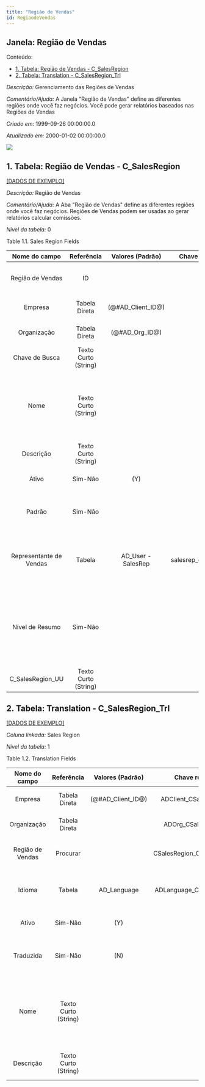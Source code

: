 ```yaml
---
title: "Região de Vendas"
id: RegiaodeVendas
---
```

<div id="d194446e1" class="section chapter">

<div class="titlepage">

<div>

<div>

## Janela: Região de Vendas

</div>

</div>

</div>

<div class="toc">

<div class="toc-title">

Conteúdo:

</div>

  - <span class="section">[1. Tabela: Região de Vendas -
    C\_SalesRegion](#d194446e23)</span>
  - <span class="section">[2. Tabela: Translation -
    C\_SalesRegion\_Trl](#d194446e226)</span>

</div>

<span class="emphasis">*Descrição:* </span> Gerenciamento das Regiões de
Vendas

<span class="emphasis">*Comentário/Ajuda:* </span>A Janela "Região de
Vendas" define as diferentes regiões onde você faz negócios. Você pode
gerar relatórios baseados nas Regiões de Vendas

<span class="emphasis"> *Criado em:* </span>1999-09-26 00:00:00.0

<span class="emphasis">*Atualizado em:* </span>2000-01-02 00:00:00.0

![](/img/manual/RegiaodeVendas.png)

<div id="d194446e23" class="section section">

<div class="titlepage">

<div>

<div>

## 1. Tabela: Região de Vendas - C\_SalesRegion

</div>

</div>

</div>

[\[DADOS DE EXEMPLO\]](data/C_SalesRegion_data)

<span class="emphasis">*Descrição:*</span> Região de Vendas

<span class="emphasis">*Comentário/Ajuda:* </span> A Aba "Região de
Vendas" define as diferentes regiões onde você faz negócios. Regiões de
Vendas podem ser usadas ao gerar relatórios calcular comissões.

<span class="emphasis">*Nível da tabela:* </span>0

</div>

<div id="d194446e40" class="table">

<div class="table-title">

Table 1.1. Sales Region
Fields

</div>

<div class="table-contents">

|      Nome do campo      |      Referência      |   Valores (Padrão)   |    Chave restritiva    |                Regra de validação                |                Descrição                 |                                                               Comentário/Ajuda                                                               |
| :---------------------: | :------------------: | :------------------: | :--------------------: | :----------------------------------------------: | :--------------------------------------: | :------------------------------------------------------------------------------------------------------------------------------------------: |
|    Região de Vendas     |          ID          |                      |                        |                                                  |          Sales coverage region           |                                        The Sales Region indicates a specific area of sales coverage.                                         |
|         Empresa         |    Tabela Direta     | (@\#AD\_Client\_ID@) |                        |        AD\_Client.AD\_Client\_ID \< \> 0         |    (semelhante ao primeiro relatório)    |                                                             (ver o mesmo acima)                                                              |
|       Organização       |    Tabela Direta     |  (@\#AD\_Org\_ID@)   |                        | (AD\_Org.IsSummary='N' OR AD\_Org.AD\_Org\_ID=0) |    (semelhante ao primeiro relatório)    |                                                             (ver o mesmo acima)                                                              |
|     Chave de Busca      | Texto Curto (String) |                      |                        |                                                  |    (semelhante ao primeiro relatório)    |                                                             (ver o mesmo acima)                                                              |
|          Nome           | Texto Curto (String) |                      |                        |                                                  |  Alphanumeric identifier of the entity   | The name of an entity (record) is used as an default search option in addition to the search key. The name is up to 60 characters in length. |
|        Descrição        | Texto Curto (String) |                      |                        |                                                  | Optional short description of the record |                                                 A description is limited to 255 characters.                                                  |
|          Ativo          |       Sim-Não        |         (Y)          |                        |                                                  |    (semelhante ao primeiro relatório)    |                                                             (ver o mesmo acima)                                                              |
|         Padrão          |       Sim-Não        |                      |                        |                                                  |              Default value               |                                The Default Checkbox indicates if this record will be used as a default value.                                |
| Representante de Vendas |        Tabela        | AD\_User - SalesRep  | salesrep\_csalesregion |                                                  |  Sales Representative or Company Agent   |                The Sales Representative indicates the Sales Rep for this Region. Any Sales Rep must be a valid internal user.                |
|     Nível de Resumo     |       Sim-Não        |                      |                        |                                                  |         This is a summary entity         | A summary entity represents a branch in a tree rather than an end-node. Summary entities are used for reporting and do not have own values.  |
|   C\_SalesRegion\_UU    | Texto Curto (String) |                      |                        |                                                  |                                          |                                                                                                                                              |

</div>

</div>

  

<div id="d194446e226" class="section section">

<div class="titlepage">

<div>

<div>

## 2. Tabela: Translation - C\_SalesRegion\_Trl

</div>

</div>

</div>

[\[DADOS DE EXEMPLO\]](data/C_SalesRegion_Trl_data)

<span class="emphasis">*Coluna linkada:* </span> Sales Region

<span class="emphasis">*Nível da tabela:* </span>1

</div>

<div id="d194446e239" class="table">

<div class="table-title">

Table 1.2. Translation
Fields

</div>

<div class="table-contents">

|  Nome do campo   |      Referência      |   Valores (Padrão)   |       Chave restritiva        |                                  Regra de validação                                   |                Descrição                 |                                                               Comentário/Ajuda                                                               |
| :--------------: | :------------------: | :------------------: | :---------------------------: | :-----------------------------------------------------------------------------------: | :--------------------------------------: | :------------------------------------------------------------------------------------------------------------------------------------------: |
|     Empresa      |    Tabela Direta     | (@\#AD\_Client\_ID@) |   ADClient\_CSalesRegionTrl   | AD\_Client.AD\_Client\_ID \< \> 0 <span class="emphasis">*ReadOnly Logic*</span>: 1=1 |    (semelhante ao primeiro relatório)    |                                                             (ver o mesmo acima)                                                              |
|   Organização    |    Tabela Direta     |                      |    ADOrg\_CSalesRegionTrl     |                                                                                       |    (semelhante ao primeiro relatório)    |                                                             (ver o mesmo acima)                                                              |
| Região de Vendas |       Procurar       |                      | CSalesRegion\_CSalesRegionTrl |                                                                                       |          Sales coverage region           |                                        The Sales Region indicates a specific area of sales coverage.                                         |
|      Idioma      |        Tabela        |     AD\_Language     |  ADLanguage\_CSalesRegionTrl  |                                                                                       |         Language for this entity         |                                    The Language identifies the language to use for display and formatting                                    |
|      Ativo       |       Sim-Não        |         (Y)          |                               |                                                                                       |    (semelhante ao primeiro relatório)    |                                                             (ver o mesmo acima)                                                              |
|    Traduzida     |       Sim-Não        |         (N)          |                               |                                                                                       |        This column is translated         |                                       The Translated checkbox indicates if this column is translated.                                        |
|       Nome       | Texto Curto (String) |                      |                               |                                                                                       |  Alphanumeric identifier of the entity   | The name of an entity (record) is used as an default search option in addition to the search key. The name is up to 60 characters in length. |
|    Descrição     | Texto Curto (String) |                      |                               |                                                                                       | Optional short description of the record |                                                 A description is limited to 255 characters.                                                  |

</div>

</div>

  

</div>
